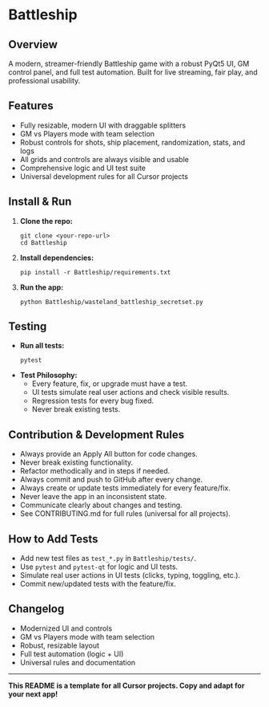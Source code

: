 # Battleship

## Overview
A modern, streamer-friendly Battleship game with a robust PyQt5 UI, GM control panel, and full test automation. Built for live streaming, fair play, and professional usability.

## Features
- Fully resizable, modern UI with draggable splitters
- GM vs Players mode with team selection
- Robust controls for shots, ship placement, randomization, stats, and logs
- All grids and controls are always visible and usable
- Comprehensive logic and UI test suite
- Universal development rules for all Cursor projects

## Install & Run
1. **Clone the repo:**
   ```
   git clone <your-repo-url>
   cd Battleship
   ```
2. **Install dependencies:**
   ```
   pip install -r Battleship/requirements.txt
   ```
3. **Run the app:**
   ```
   python Battleship/wasteland_battleship_secretset.py
   ```

## Testing
- **Run all tests:**
  ```
  pytest
  ```
- **Test Philosophy:**
  - Every feature, fix, or upgrade must have a test.
  - UI tests simulate real user actions and check visible results.
  - Regression tests for every bug fixed.
  - Never break existing tests.

## Contribution & Development Rules
- Always provide an Apply All button for code changes.
- Never break existing functionality.
- Refactor methodically and in steps if needed.
- Always commit and push to GitHub after every change.
- Always create or update tests immediately for every feature/fix.
- Never leave the app in an inconsistent state.
- Communicate clearly about changes and testing.
- See CONTRIBUTING.md for full rules (universal for all projects).

## How to Add Tests
- Add new test files as `test_*.py` in `Battleship/tests/`.
- Use `pytest` and `pytest-qt` for logic and UI tests.
- Simulate real user actions in UI tests (clicks, typing, toggling, etc.).
- Commit new/updated tests with the feature/fix.

## Changelog
- Modernized UI and controls
- GM vs Players mode with team selection
- Robust, resizable layout
- Full test automation (logic + UI)
- Universal rules and documentation

---

**This README is a template for all Cursor projects. Copy and adapt for your next app!** 
